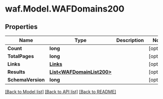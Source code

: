 # waf.Model.WAFDomains200

## Properties

Name | Type | Description | Notes
------------ | ------------- | ------------- | -------------
**Count** | **long** |  | [optional] 
**TotalPages** | **long** |  | [optional] 
**Links** | [**Links**](Links.md) |  | [optional] 
**Results** | [**List&lt;WAFDomainList200&gt;**](WAFDomainList200.md) |  | [optional] 
**SchemaVersion** | **long** |  | [optional] 

[[Back to Model list]](../README.md#documentation-for-models) [[Back to API list]](../README.md#documentation-for-api-endpoints) [[Back to README]](../README.md)

